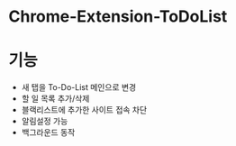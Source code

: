# Chrome-Extension-ToDoList

# 기능

- 새 탭을 To-Do-List 메인으로 변경
- 할 일 목록 추가/삭제
- 블랙리스트에 추가한 사이트 접속 차단
- 알림설정 가능
- 백그라운드 동작
